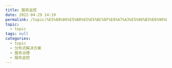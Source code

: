 ```yaml
---
title: 服务监控
date: 2022-04-29 14:19
permalink: /topic/%E5%88%86%E5%B8%83%E5%BC%8F%E8%A7%A3%E5%86%B3%E6%96%B9%E6%A1%88/%E6%9C%8D%E5%8A%A1%E6%B2%BB%E7%90%86/%E6%9C%8D%E5%8A%A1%E7%9B%91%E6%8E%A7
topic: 
  - topic
tags: null
categories: 
  - topic
  - 分布式解决方案
  - 服务治理
  - 服务监控
---
```

　　
